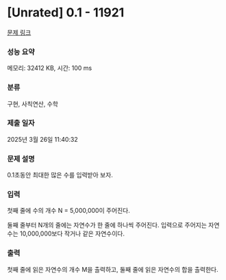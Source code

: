 # [Unrated] 0.1 - 11921 

[문제 링크](https://www.acmicpc.net/problem/11921) 

### 성능 요약

메모리: 32412 KB, 시간: 100 ms

### 분류

구현, 사칙연산, 수학

### 제출 일자

2025년 3월 26일 11:40:32

### 문제 설명

<p>0.1초동안 최대한 많은 수를 입력받아 보자.</p>

### 입력 

 <p>첫째 줄에 수의 개수 N = 5,000,000이 주어진다.</p>

<p>둘째 줄부터 N개의 줄에는 자연수가 한 줄에 하나씩 주어진다. 입력으로 주어지는 자연수는 10,000,000보다 작거나 같은 자연수이다.</p>

### 출력 

 <p>첫째 줄에 읽은 자연수의 개수 M을 출력하고, 둘째 줄에 읽은 자연수의 합을 출력한다.</p>

